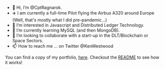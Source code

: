 - 👋 Hi, I’m @CptRagnarok.
- ✈️ I am currently a full-time Pilot flying the Airbus A320 around Europe (Well, that's mostly what I did pre-pandemic...)
- 👀 I’m interested in Javascript and Distributed Ledger Technology.
- 🌱 I’m currently learning MySQL (and then MongoDB).
- 💞️ I’m looking to collaborate with a start-up in the DLT/Blockchain or Space Sectors.
- 📫 How to reach me ... on Twitter @KenWestwood

You can find a copy of my portfolio, [here](https://github.com/CptRagnarok/folio). Checkout the [README](https://github.com/CptRagnarok/folio/blob/master/README.md) to see how it works!

<!---
CptRagnarok/CptRagnarok is a ✨ special ✨ repository because its `README.md` (this file) appears on your GitHub profile.
You can click the Preview link to take a look at your changes.
--->
